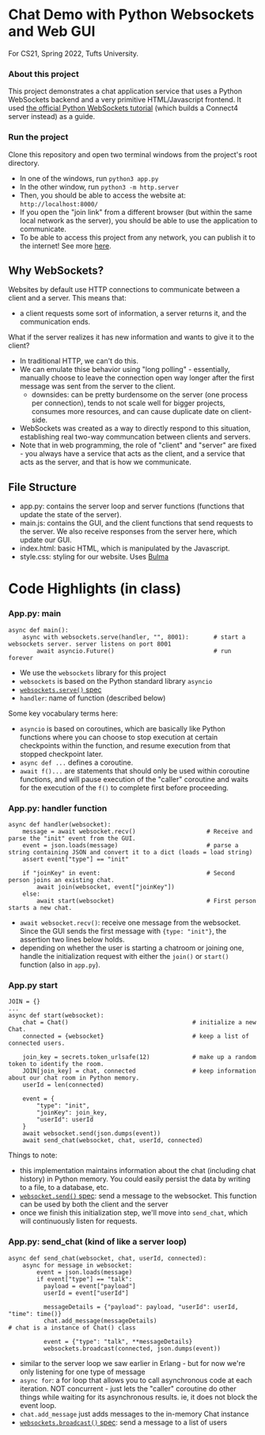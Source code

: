 # Chat Demo with Python Websockets and Web GUI

For CS21, Spring 2022, Tufts University.

### About this project

This project demonstrates a chat application service that uses a Python WebSockets backend and a very primitive HTML/Javascript frontend. It used [the official Python WebSockets tutorial](https://websockets.readthedocs.io/en/stable/intro/tutorial1.html) (which builds a Connect4 server instead) as a guide. 

### Run the project

Clone this repository and open two terminal windows from the project's root directory. 
- In one of the windows, run `python3 app.py`
- In the other window, run `python3 -m http.server`
- Then, you should be able to access the website at: `http://localhost:8000/`
- If you open the "join link" from a different browser (but within the same local network as the server), you should be able to use the application to communicate. 
- To be able to access this project from any network, you can publish it to the internet! See more [here](https://websockets.readthedocs.io/en/stable/intro/tutorial3.html). 

## Why WebSockets?

Websites by default use HTTP connections to communicate between a client and a server. This means that:
- a client requests some sort of information, a server returns it, and the communication ends.

What if the server realizes it has new information and wants to give it to the client?
- In traditional HTTP, we can't do this. 
- We can emulate thise behavior using "long polling" - essentially, manually choose to leave the connection open way longer after the first message was sent from the server to the client.
  - downsides: can be pretty burdensome on the server (one process per connection), tends to not scale well for bigger projects, consumes more resources, and can cause duplicate date on client-side.
- WebSockets was created as a way to directly respond to this situation, establishing real two-way communcation between clients and servers.
- Note that in web programming, the role of "client" and "server" are fixed - you always have a service that acts as the client, and a service that acts as the server, and that is how we communicate. 

## File Structure
- app.py: contains the server loop and server functions (functions that update the state of the server).
- main.js: contains the GUI, and the client functions that send requests to the server. We also receive responses from the server here, which update our GUI.
- index.html: basic HTML, which is manipulated by the Javascript. 
- style.css: styling for our website. Uses [Bulma](https://bulma.io/)

# Code Highlights (in class)

### App.py: main
```
async def main():
    async with websockets.serve(handler, "", 8001):       # start a websockets server. server listens on port 8001
        await asyncio.Future()                            # run forever
```
- We use the `websockets` library for this project
- `websockets` is based on the Python standard library `asyncio` 
- [`websockets.serve()` spec](https://websockets.readthedocs.io/en/stable/reference/server.html#starting-a-server)
- `handler`: name of function (described below)

Some key vocabulary terms here:
- `asyncio` is based on coroutines, which are basically like Python functions where you can choose to stop execution at certain checkpoints within the function, and resume execution from that stopped checkpoint later. 
- `async def ...` defines a coroutine.
- `await f()...` are statements that should only be used within coroutine functions, and will pause execution of the "caller" coroutine and waits for the execution of the `f()` to complete first before proceeding.

### App.py: handler function

```
async def handler(websocket):
    message = await websocket.recv()                    # Receive and parse the "init" event from the GUI.
    event = json.loads(message)                         # parse a string containing JSON and convert it to a dict (loads = load string)
    assert event["type"] == "init"

    if "joinKey" in event:                              # Second person joins an existing chat.
        await join(websocket, event["joinKey"])
    else:
        await start(websocket)                          # First person starts a new chat.
```
- `await websocket.recv()`: receive one message from the websocket. Since the GUI sends the first message with `{type: "init"}`, the assertion two lines below holds.
- depending on whether the user is starting a chatroom or joining one, handle the initialization request with either the `join()` or `start()` function (also in `app.py`).

### App.py start

```
JOIN = {}
...
async def start(websocket):
    chat = Chat()                                   # initialize a new Chat.
    connected = {websocket}                         # keep a list of connected users.

    join_key = secrets.token_urlsafe(12)            # make up a random token to identify the room.
    JOIN[join_key] = chat, connected                # keep information about our chat room in Python memory.
    userId = len(connected)

    event = {
        "type": "init",
        "joinKey": join_key,
        "userId": userId
    }
    await websocket.send(json.dumps(event))
    await send_chat(websocket, chat, userId, connected)
```
Things to note:
- this implementation maintains information about the chat (including chat history) in Python memory. You could easily persist the data by writing to a file, to a database, etc.
- [`websocket.send()` spec](https://websockets.readthedocs.io/en/stable/reference/common.html#websockets.legacy.protocol.WebSocketCommonProtocol.send): send a message to the websocket. This function can be used by both the client and the server 
- once we finish this initialization step, we'll move into `send_chat`, which will continuously listen for requests.

### App.py: send_chat (kind of like a server loop)

```
async def send_chat(websocket, chat, userId, connected):
    async for message in websocket:
        event = json.loads(message)
        if event["type"] == "talk":
          payload = event["payload"]
          userId = event["userId"]

          messageDetails = {"payload": payload, "userId": userId, "time": time()}
          chat.add_message(messageDetails)                                         # chat is a instance of Chat() class

          event = {"type": "talk", **messageDetails}
          websockets.broadcast(connected, json.dumps(event))
```
- similar to the server loop we saw earlier in Erlang - but for now we're only listening for one type of message
- `async for`: a for loop that allows you to call asynchronous code at each iteration. NOT concurrent - just lets the "caller" coroutine do other things while waiting for its asynchronous results. ie, it does not block the event loop.
- `chat.add_message` just adds messages to the in-memory Chat instance
- [`websockets.broadcast()` spec](https://websockets.readthedocs.io/en/stable/reference/utilities.html?highlight=broadcast#websockets.broadcast): send a message to a list of users
